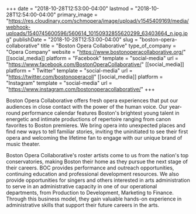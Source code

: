 +++
date = "2018-10-28T12:53:00-04:00"
lastmod = "2018-10-28T12:54:00-04:00"
primary_image = "https://res.cloudinary.com/schmopera/image/upload/v1545409169/media/webhook-uploads/1540745600596/560614_10150932855620299_63403664_n.jpg.jpg"
publishDate = "2018-10-28T12:53:00-04:00"
slug = "boston-opera-collaborative"
title = "Boston Opera Collaborative"
type_of_company = "Opera Company"
website = "https://www.bostonoperacollaborative.org/"
[[social_media]]
platform = "Facebook"
template = "social-media"
url = "https://www.facebook.com/BostonOperaCollaborative/"
[[social_media]]
platform = " Twitter"
template = "social-media"
url = "https://twitter.com/bostonoperacoll"
[[social_media]]
platform = "Instagram"
template = "social-media"
url = "https://www.instagram.com/bostonoperacollaborative/"
+++

Boston Opera Collaborative offers fresh opera experiences that put our audiences in close contact with the power of the human voice. Our year-round performance calendar features Boston's brightest young talent in energetic and intimate productions of repertoire ranging from canon favorites to Boston premieres. We bring opera into unexpected places and find new ways to tell familiar stories, inviting the uninitiated to see their first opera and welcoming the lifetime fan to engage with our unique brand of music theater.

Boston Opera Collaborative's roster artists come to us from the nation's top conservatories, making Boston their home as they pursue the next stage of their careers. BOC provides performance and outreach opportunities, continuing education and professional development resources. We also provide opportunities for singers and others interested in arts administration to serve in an administrative capacity in one of our operational departments, from Production to Development, Marketing to Finance. Through this business model, they gain valuable hands-on experience in administrative skills that support their future careers in the arts.
